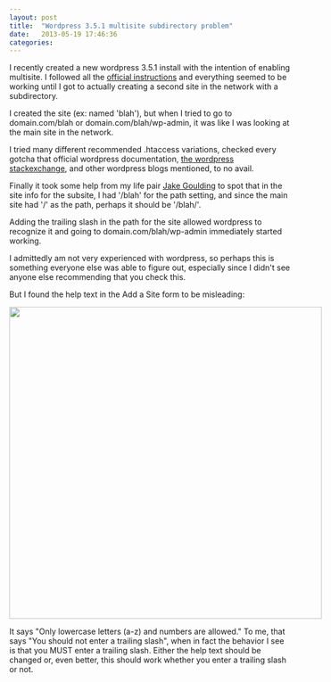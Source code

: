 ```yaml
---
layout: post
title:  "Wordpress 3.5.1 multisite subdirectory problem"
date:   2013-05-19 17:46:36
categories:
---
```


I recently created a new wordpress 3.5.1 install with the intention of enabling multisite. I followed all the <a href="http://codex.wordpress.org/Create_A_Network">official instructions</a> and everything seemed to be working until I got to actually creating a second site in the network with a subdirectory.

I created the site (ex: named 'blah'), but when I tried to go to domain.com/blah or domain.com/blah/wp-admin, it was like I was looking at the main site in the network.

I tried many different recommended .htaccess variations, checked every gotcha that official wordpress documentation, <a href="http://wordpress.stackexchange.com">the wordpress stackexchange</a>, and other wordpress blogs mentioned, to no avail.

Finally it took some help from my life pair <a href="http://jakegoulding.com/">Jake Goulding</a> to spot that in the site info for the subsite, I had '/blah' for the path setting, and since the main site had '/' as the path, perhaps it should be '/blah/'.

Adding the trailing slash in the path for the site allowed wordpress to recognize it and going to domain.com/blah/wp-admin immediately started working.

I admittedly am not very experienced with wordpress, so perhaps this is something everyone else was able to figure out, especially since I didn't see anyone else recommending that you check this.

But I found the help text in the Add a Site form to be misleading:

<a href="http://carol-nichols.com/wp-content/uploads/2013/05/Screen-Shot-2013-05-19-at-5.39.03-PM.png"><img src="http://carol-nichols.com/wp-content/uploads/2013/05/Screen-Shot-2013-05-19-at-5.39.03-PM.png" alt="" title="Screen Shot 2013-05-19 at 5.39.03 PM" width="560" class="aligncenter size-full wp-image-192" style="max-width: 560px;" /></a>

It says "Only lowercase letters (a-z) and numbers are allowed." To me, that says "You should not enter a trailing slash", when in fact the behavior I see is that you MUST enter a trailing slash. Either the help text should be changed or, even better, this should work whether you enter a trailing slash or not.